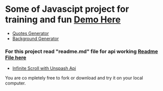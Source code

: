 # Some of Javascipt project for training and fun [Demo Here](https://clements03.github.io/vanilla-javascipt-projects/)

- [Quotes Generator](/QuotesGenerator/index.html)
- [Background Generator](/backgroundGenerator/index.html)
### For this project read "readme.md" file for api working [Readme File here](https://github.com/ClementS03/vanilla-javascipt-projects/tree/main/infiniteScroll)
- [Infinite Scroll with Unspash Api](/infiniteScroll/index.html)

You are co mpletely free to fork or download and try it on your local computer. 
